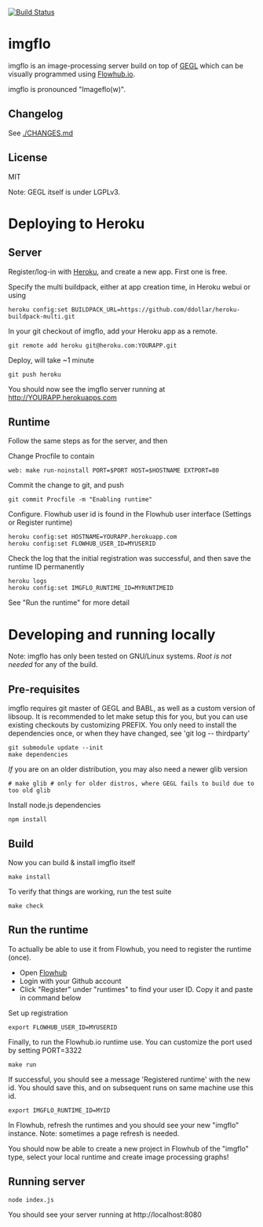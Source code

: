 [![Build Status](https://travis-ci.org/jonnor/imgflo.svg?branch=master)](https://travis-ci.org/jonnor/imgflo)

imgflo
==========
imgflo is an image-processing server build on top of [GEGL](http://gegl.org)
which can be visually programmed using [Flowhub.io](http://flowhub.io).

imgflo is pronounced "Imageflo(w)".


Changelog
----------
See [./CHANGES.md](./CHANGES.md)

License
--------
MIT

Note: GEGL itself is under LGPLv3.

Deploying to Heroku
==========================

Server
--------
Register/log-in with [Heroku](http://heroku.com), and create a new app. First one is free.

Specify the multi buildpack, either at app creation time, in Heroku webui or using

    heroku config:set BUILDPACK_URL=https://github.com/ddollar/heroku-buildpack-multi.git

In your git checkout of imgflo, add your Heroku app as a remote.

    git remote add heroku git@heroku.com:YOURAPP.git

Deploy, will take ~1 minute

    git push heroku

You should now see the imgflo server running at http://YOURAPP.herokuapps.com


Runtime
--------
Follow the same steps as for the server, and then

Change Procfile to contain

    web: make run-noinstall PORT=$PORT HOST=$HOSTNAME EXTPORT=80

Commit the change to git, and push

    git commit Procfile -m "Enabling runtime"

Configure. Flowhub user id is found in the Flowhub user interface (Settings or Register runtime)

    heroku config:set HOSTNAME=YOURAPP.herokuapp.com
    heroku config:set FLOWHUB_USER_ID=MYUSERID

Check the log that the initial registration was successful, and then save the runtime ID permanently

    heroku logs
    heroku config:set IMGFLO_RUNTIME_ID=MYRUNTIMEID

See "Run the runtime" for more detail

Developing and running locally
==========================
Note: imgflo has only been tested on GNU/Linux systems.
_Root is not needed_ for any of the build.

Pre-requisites
---------------
imgflo requires git master of GEGL and BABL, as well as a custom version of libsoup.
It is recommended to let make setup this for you, but you can use existing checkouts
by customizing PREFIX.
You only need to install the dependencies once, or when they have changed, see 'git log -- thirdparty'

    git submodule update --init
    make dependencies

_If_ you are on an older distribution, you may also need a newer glib version

    # make glib # only for older distros, where GEGL fails to build due to too old glib

Install node.js dependencies

    npm install

Build
-------
Now you can build & install imgflo itself

    make install

To verify that things are working, run the test suite

    make check

Run the runtime
----------------

To actually be able to use it from Flowhub, you need to register the runtime (once).
* Open [Flowhub](http://app.flowhub.io)
* Login with your Github account
* Click "Register" under "runtimes" to find your user ID. Copy it and paste in command below

Set up registration

    export FLOWHUB_USER_ID=MYUSERID

Finally, to run the Flowhub.io runtime use.
You can customize the port used by setting PORT=3322

    make run

If successful, you should see a message 'Registered runtime' with the new id.
You should save this, and on subsequent runs on same machine use this id.

    export IMGFLO_RUNTIME_ID=MYID

In Flowhub, refresh the runtimes and you should see your new "imgflo" instance. 
Note: sometimes a page refresh is needed.

You should now be able to create a new project in Flowhub of the "imgflo" type,
select your local runtime and create image processing graphs!

Running server
----------------

    node index.js

You should see your server running at http://localhost:8080


